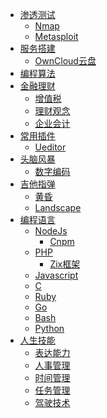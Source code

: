 * [渗透测试](#)
  * [Nmap](/data/penetration/nmap.md)
  * [Metasploit](/data/penetration/metasploit.md)
* [服务搭建](#)
  * [OwnCloud云盘](/data/sercies/)
* [编程算法](#)
* [金融理财](#)
  * [增值税](/data/finance/VAT.md)
  * [理财观念](/data/finance/mangeMoney.md)
  * [企业会计](/data/finance/README.md)
* [常用插件](#)
  * [Ueditor](/data/plugins/ueditor.md)
* [头脑风暴](#)
  * [数字编码](/data/brainTrain/digitCode.md)
* [吉他指弹](#)
  * [黄昏](/data/guitar/twilight.md)
  * [Landscape](/data/guitar/landscape.md)    
* [编程语言](#)
  * [NodeJs](#)
    * [Cnpm](/data/program/nodejs/cnpm.md)
  * [PHP](#)
    * [Zix框架](/data/php/zix.md)
  * [Javascript](#)
  * [C](#)
  * [Ruby](#)
  * [Go](#)
  * [Bash](#)
  * [Python](#)
* [人生技能](#)
    * [表达能力]()
    * [人事管理]()
    * [时间管理]()
    * [任务管理]()
    * [驾驶技术]()

